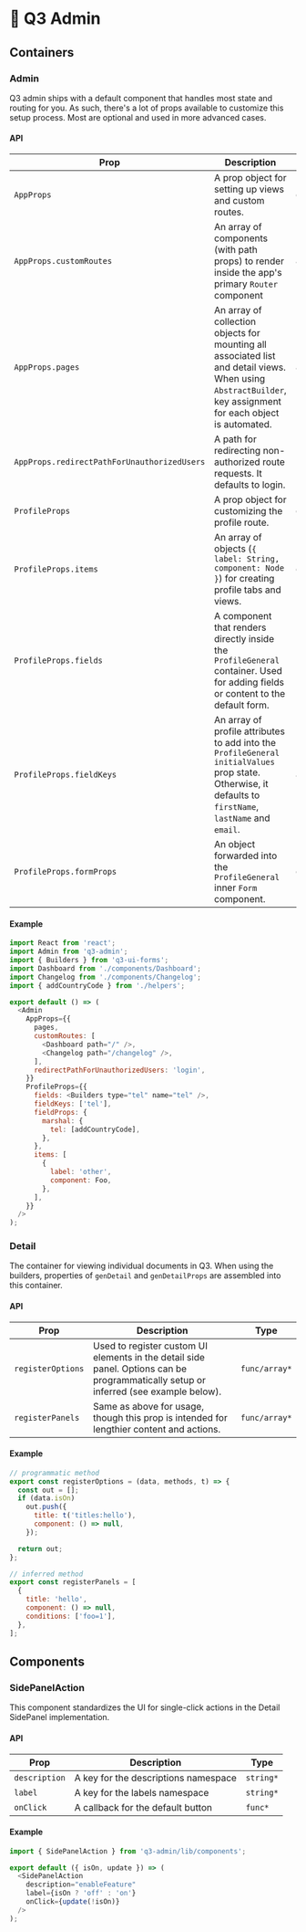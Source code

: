 # 🧰 Q3 Admin

## Containers

### Admin

Q3 admin ships with a default component that handles most
state and routing for you. As such, there's a lot of props
available to customize this setup process. Most are optional
and used in more advanced cases.

#### API

| Prop                                        | Description                                                                                                                                                  | Type      |
| ------------------------------------------- | ------------------------------------------------------------------------------------------------------------------------------------------------------------ | --------- |
| `AppProps`                                  | A prop object for setting up views and custom routes.                                                                                                        | `object*` |
| `AppProps.customRoutes`                     | An array of components (with path props) to render inside the app's primary `Router` component                                                               | `array*`  |
| `AppProps.pages`                            | An array of collection objects for mounting all associated list and detail views. When using `AbstractBuilder`, key assignment for each object is automated. | `array`   |
| `AppProps.redirectPathForUnauthorizedUsers` | A path for redirecting non-authorized route requests. It defaults to login.                                                                                  | `string`  |
| `ProfileProps`                              | A prop object for customizing the profile route.                                                                                                             | `object`  |
| `ProfileProps.items`                        | An array of objects (`{ label: String, component: Node }`) for creating profile tabs and views.                                                              | `object`  |
| `ProfileProps.fields`                       | A component that renders directly inside the `ProfileGeneral` container. Used for adding fields or content to the default form.                              | `node`    |
| `ProfileProps.fieldKeys`                    | An array of profile attributes to add into the `ProfileGeneral` `initialValues` prop state. Otherwise, it defaults to `firstName`, `lastName` and `email`.   | `array`   |
| `ProfileProps.formProps`                    | An object forwarded into the `ProfileGeneral` inner `Form` component.                                                                                        | `object`  |

#### Example

```javascript
import React from 'react';
import Admin from 'q3-admin';
import { Builders } from 'q3-ui-forms';
import Dashboard from './components/Dashboard';
import Changelog from './components/Changelog';
import { addCountryCode } from './helpers';

export default () => (
  <Admin
    AppProps={{
      pages,
      customRoutes: [
        <Dashboard path="/" />,
        <Changelog path="/changelog" />,
      ],
      redirectPathForUnauthorizedUsers: 'login',
    }}
    ProfileProps={{
      fields: <Builders type="tel" name="tel" />,
      fieldKeys: ['tel'],
      fieldProps: {
        marshal: {
          tel: [addCountryCode],
        },
      },
      items: [
        {
          label: 'other',
          component: Foo,
        },
      ],
    }}
  />
);
```

### Detail

The container for viewing individual documents in Q3. When
using the builders, properties of `genDetail` and
`genDetailProps` are assembled into this container.

#### API

| Prop              | Description                                                                                                                          | Type          |
| ----------------- | ------------------------------------------------------------------------------------------------------------------------------------ | ------------- |
| `registerOptions` | Used to register custom UI elements in the detail side panel. Options can be programmatically setup or inferred (see example below). | `func/array*` |
| `registerPanels`  | Same as above for usage, though this prop is intended for lengthier content and actions.                                             | `func/array*` |

#### Example

```javascript
// programmatic method
export const registerOptions = (data, methods, t) => {
  const out = [];
  if (data.isOn)
    out.push({
      title: t('titles:hello'),
      component: () => null,
    });

  return out;
};

// inferred method
export const registerPanels = [
  {
    title: 'hello',
    component: () => null,
    conditions: ['foo=1'],
  },
];
```

## Components

### SidePanelAction

This component standardizes the UI for single-click actions
in the Detail SidePanel implementation.

#### API

| Prop          | Description                          | Type      |
| ------------- | ------------------------------------ | --------- |
| `description` | A key for the descriptions namespace | `string*` |
| `label`       | A key for the labels namespace       | `string*` |
| `onClick`     | A callback for the default button    | `func*`   |

#### Example

```javascript
import { SidePanelAction } from 'q3-admin/lib/components';

export default ({ isOn, update }) => (
  <SidePanelAction
    description="enableFeature"
    label={isOn ? 'off' : 'on'}
    onClick={update(!isOn)}
  />
);
```
